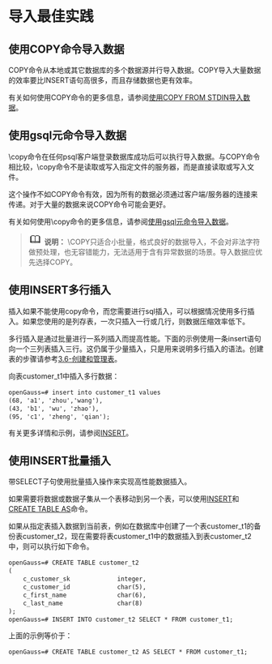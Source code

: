 # 导入最佳实践<a name="ZH-CN_TOPIC_0000001119812468"></a>

## 使用COPY命令导入数据<a name="section6169828135512"></a>

COPY命令从本地或其它数据库的多个数据源并行导入数据。COPY导入大量数据的效率要比INSERT语句高很多，而且存储数据也更有效率。

有关如何使用COPY命令的更多信息，请参阅[使用COPY FROM STDIN导入数据](使用COPY-FROM-STDIN导入数据.md)。

## 使用gsql元命令导入数据<a name="section346516473558"></a>

\\copy命令在任何psql客户端登录数据库成功后可以执行导入数据。与COPY命令相比较，\\copy命令不是读取或写入指定文件的服务器，而是直接读取或写入文件。

这个操作不如COPY命令有效，因为所有的数据必须通过客户端/服务器的连接来传递。对于大量的数据来说COPY命令可能会更好。

有关如何使用\\copy命令的更多信息，请参阅[使用gsql元命令导入数据](使用gsql元命令导入数据.md)。

>![](public_sys-resources/icon-note.gif) **说明：** 
>\\COPY只适合小批量，格式良好的数据导入，不会对非法字符做预处理，也无容错能力，无法适用于含有异常数据的场景。导入数据应优先选择COPY。

## 使用INSERT多行插入<a name="section106965235123"></a>

插入如果不能使用copy命令，而您需要进行sql插入，可以根据情况使用多行插入。如果您使用的是列存表，一次只插入一行或几行，则数据压缩效率低下。

多行插入是通过批量进行一系列插入而提高性能。下面的示例使用一条insert语句向一个三列表插入三行。这仍属于少量插入，只是用来说明多行插入的语法。创建表的步骤请参考[3.6-创建和管理表](创建和管理表.md)。

向表customer\_t1中插入多行数据：

```
openGauss=# insert into customer_t1 values 
(68, 'a1', 'zhou','wang'),
(43, 'b1', 'wu', 'zhao'),
(95, 'c1', 'zheng', 'qian');
```

有关更多详情和示例，请参阅[INSERT](INSERT.md)。

## 使用INSERT批量插入<a name="s95f70783c7444e69b510ac69e04be503"></a>

带SELECT子句使用批量插入操作来实现高性能数据插入。

如果需要将数据或数据子集从一个表移动到另一个表，可以使用[INSERT](INSERT.md)和[CREATE TABLE AS](CREATE-TABLE-AS.md)命令。

如果从指定表插入数据到当前表，例如在数据库中创建了一个表customer\_t1的备份表customer\_t2，现在需要将表customer\_t1中的数据插入到表customer\_t2中，则可以执行如下命令。

```
openGauss=# CREATE TABLE customer_t2
(
    c_customer_sk             integer,
    c_customer_id             char(5),
    c_first_name              char(6),
    c_last_name               char(8)
);
openGauss=# INSERT INTO customer_t2 SELECT * FROM customer_t1;
```

上面的示例等价于：

```
openGauss=# CREATE TABLE customer_t2 AS SELECT * FROM customer_t1;
```

